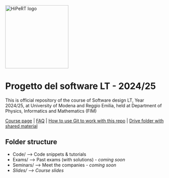 <a href="https://hipert.unimore.it/" target="_blank">
<img alt="HiPeRT logo" src="https://hipert.unimore.it/wp-content/uploads/2021/06/HipertLab_logo2-1024x171.png" width=200">
</a>

# Progetto del software LT - 2024/25
<p>
This is official repository of the course of Software design LT, Year 2024/25, at University of Modena and Reggio Emilia, held at Department of Physics, Informatics and Mathematics (FIM)

<a href="http://hipert.unimore.it/people/paolob/pub/ProgSW/index.html" target="_blank">Course page</a> | <a href="FAQ.md" target="_blank">FAQ</a> |  <a href="Slides/01 - Collaborative tools.pdf" target="_blank">How to use Git to work with this repo</a>
 | <a href="https://drive.google.com/drive/folders/10KQnm2m4xVcu9Y_nwj3g8MmmC7c9o8zf?usp=drive_link">Drive folder with shared material</a>

</p>

## Folder structure

- Code/ --> Code snippets & tutorials
- Exams/ --> Past exams (with solutions) - <i>coming soon</i>
- Seminars/ --> Meet the companies - <i>coming soon<i/>
- Slides/ --> Course slides
